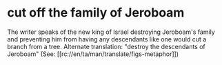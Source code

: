 # cut off the family of Jeroboam

The writer speaks of the new king of Israel destroying Jeroboam's family and preventing him from having any descendants like one would cut a branch from a tree. Alternate translation: "destroy the descendants of Jeroboam" (See: [[rc://en/ta/man/translate/figs-metaphor]])


